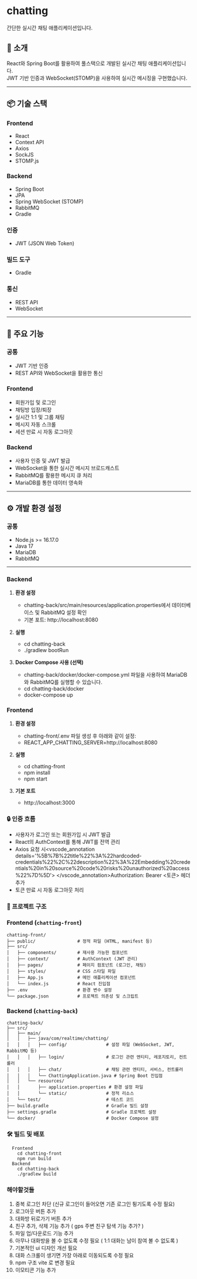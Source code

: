 # chatting
간단한 실시간 채팅 애플리케이션입니다.

## 📝 소개
React와 Spring Boot를 활용하여 풀스택으로 개발된 실시간 채팅 애플리케이션입니다.  
JWT 기반 인증과 WebSocket(STOMP)을 사용하여 실시간 메시징을 구현했습니다.

---

## 📦 기술 스택
### Frontend
- React
- Context API
- Axios
- SockJS
- STOMP.js

### Backend
- Spring Boot
- JPA
- Spring WebSocket (STOMP)
- RabbitMQ
- Gradle

### 인증
- JWT (JSON Web Token)

### 빌드 도구
- Gradle

### 통신
- REST API
- WebSocket

---

## 🚀 주요 기능
### 공통
- JWT 기반 인증
- REST API와 WebSocket을 활용한 통신

### Frontend
- 회원가입 및 로그인
- 채팅방 입장/퇴장
- 실시간 1:1 및 그룹 채팅
- 메시지 자동 스크롤
- 세션 만료 시 자동 로그아웃

### Backend
- 사용자 인증 및 JWT 발급
- WebSocket을 통한 실시간 메시지 브로드캐스트
- RabbitMQ를 활용한 메시지 큐 처리
- MariaDB를 통한 데이터 영속화

---

## ⚙️ 개발 환경 설정
### 공통
- Node.js >= 16.17.0
- Java 17
- MariaDB
- RabbitMQ

---

### Backend
1. **환경 설정**
   - chatting-back/src/main/resources/application.properties에서 데이터베이스 및 RabbitMQ 설정 확인
   - 기본 포트: http://localhost:8080

2. **실행**
   - cd chatting-back
   - ./gradlew bootRun
3. **Docker Compose 사용 (선택)**
   - chatting-back/docker/docker-compose.yml 파일을 사용하여 MariaDB와 RabbitMQ를 실행할 수 있습니다.
   - cd chatting-back/docker
   - docker-compose up

### Frontend
1. **환경 설정**
   - chatting-front/.env 파일 생성 후 아래와 같이 설정:
   - REACT_APP_CHATTING_SERVER=http://localhost:8080

2. **실행**
   - cd chatting-front
   - npm install
   - npm start
3. **기본 포트**
   - http://localhost:3000

### 🔒 인증 흐름
  - 사용자가 로그인 또는 회원가입 시 JWT 발급
  - React의 AuthContext를 통해 JWT를 전역 관리
  - Axios 요청 시<vscode_annotation details='%5B%7B%22title%22%3A%22hardcoded-credentials%22%2C%22description%22%3A%22Embedding%20credentials%20in%20source%20code%20risks%20unauthorized%20access%22%7D%5D'> </vscode_annotation>Authorization: Bearer <토큰> 헤더 추가
  - 토큰 만료 시 자동 로그아웃 처리

### 📂 프로젝트 구조
  ### Frontend (`chatting-front`)
   ```
   chatting-front/
   ├── public/                # 정적 파일 (HTML, manifest 등)
   ├── src/
   │   ├── components/        # 재사용 가능한 컴포넌트
   │   ├── context/           # AuthContext (JWT 관리)
   │   ├── pages/             # 페이지 컴포넌트 (로그인, 채팅)
   │   ├── styles/            # CSS 스타일 파일
   │   ├── App.js             # 메인 애플리케이션 컴포넌트
   │   └── index.js           # React 진입점
   ├── .env                   # 환경 변수 설정
   └── package.json           # 프로젝트 의존성 및 스크립트
   ```
  ### Backend (`chatting-back`)
   ```
   chatting-back/
   ├── src/
   │   ├── main/
   │   │   ├── java/com/realtime/chatting/
   │   │   │   ├── config/               # 설정 파일 (WebSocket, JWT, RabbitMQ 등)
   │   │   │   ├── login/                # 로그인 관련 엔티티, 레포지토리, 컨트롤러
   │   │   │   ├── chat/                 # 채팅 관련 엔티티, 서비스, 컨트롤러
   │   │   │   └── ChattingApplication.java # Spring Boot 진입점
   │   │   └── resources/
   │   │       ├── application.properties # 환경 설정 파일
   │   │       └── static/               # 정적 리소스
   │   └── test/                         # 테스트 코드
   ├── build.gradle                      # Gradle 빌드 설정
   ├── settings.gradle                   # Gradle 프로젝트 설정
   └── docker/                           # Docker Compose 설정
   ```
### 🛠️ 빌드 및 배포
```
  Frontend
    cd chatting-front
    npm run build
  Backend
    cd chatting-back
    ./gradlew build
```

### 해야할것들
1. 중복 로그인 차단 (신규 로그인이 들어오면 기존 로그인 튕기도록 수정 필요)
2. 로그아웃 버튼 추가
3. 대화방 뒤로가기 버튼 추가
4. 친구 추가, 삭제 기능 추가 ( gps 주변 친구 탐색 기능 추가? )
5. 파일 업/다운로드 기능 추가
6. 아무나 대화방을 볼 수 없도록 수정 필요 ( 1:1 대화는 남이 참여 볼 수 없도록 )
7. 기본적인 ui 디자인 개선 필요
8. 대화 스크롤이 생기면 가장 아래로 이동되도록 수정 필요
9. npm 구조 vite 로 변경 필요
10. 이모티콘 기능 추가
